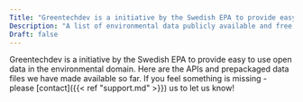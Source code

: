 ```yaml
---
Title: "Greentechdev is a initiative by the Swedish EPA to provide easy to use open data in the environmental domain"
Description: "A list of environmental data publicly available and free to use in the form of APIs and downloadable files (datasets)."
Draft: false
---
```


Greentechdev is a initiative by the Swedish EPA to provide easy to use open data in the environmental domain. Here are the APIs and prepackaged data files we have made available so far. If you feel something is missing - please [contact]({{< ref "support.md" >}}) us to let us know! 